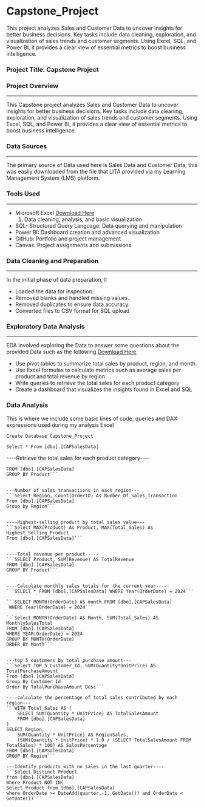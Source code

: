 # Capstone_Project
This project analyzes Sales and Customer Data to uncover insights for better business decisions. Key tasks include data cleaning, exploration, and visualization of sales trends and customer segments. Using Excel, SQL, and Power BI, it provides a clear view of essential metrics to boost business intelligence.

### Project Title: Capstone Project 
### Project Overview
---
 This Capstone project analyzes Sales and Customer Data to uncover insights for better business decisions. Key tasks include data cleaning, exploration, and visualization of sales trends and customer segments. Using Excel, SQL, and Power BI, it provides a clear view of essential metrics to boost business intelligence.

 ### Data Sources
 ---
The primary source of Data used here is Sales Data and Customer Data, this was easily downloaded from the file that LITA provided via my Learning Management System (LMS) platform.

 ### Tools Used
 ---
 - Microsoft Excel [Download Here](https://canvas.instructure.com/files/273182802/download?download_frd=1)
   1. Data cleaning, analysis, and basic visualization
 - SQL- Structured Query Language: Data querying and manipulation
 - Power BI: Dashboard creation and advanced visualization
 - GitHub: Portfolio and project management
 - Canvas: Project assignments and submissions

### Data Cleaning and Preparation
---
In the initial phase of data preparation, I:
- Loaded the data for inspection.
- Removed blanks and handled missing values.
- Removed duplicates to ensure data accuracy.
- Converted files to CSV format for SQL upload

### Exploratory Data Analysis 
---
EDA involved exploring the Data to answer some questions about the provided Data such as the following  [Download Here](https://canvas.instructure.com/files/273182738/download?download_frd=1)
- Use pivot tables to summarize total sales by product, region, and month.
- Use Excel formulas to calculate metrics such as average sales per product and total revenue by region
- Write queries to retrieve the total sales for each product category
- Create a dashboard that visualizes the insights found in Excel and SQL

### Data Analysis
This is where we include some basic lines of code, queries and DAX expressions used during my analysis
Excel

```Create Database Capstone_Project```

```Select * From [dbo].[CAPSalesData]```

----Retrieve the total sales for each product category----
```SELECT Product, SUM(Total_Sales) AS TotalSales
FROM [dbo].[CAPSalesData]
GROUP BY Product```


---Number of sales transactions in each region---
```Select Region, Count(OrderID) As Number_Of_Sales_Transaction
From [dbo].[CAPSalesData]
Group by Region```


----Highest-selling product by total sales value---
```Select MAX(Product) As Product, MAX(Total_Sales) As Highest_Selling_Product 
From [dbo].[CAPSalesData]```


----Total revenue per product-----
```SELECT Product, SUM(Revenue) AS TotalRevenue
FROM [dbo].[CAPSalesData]
GROUP BY Product```


----Calculate monthly sales totals for the current year-----
```SELECT * FROM [dbo].[CAPSalesData] WHERE Year(OrderDate) = 2024```

```SELECT MONTH(OrderDate) AS month FROM [dbo].[CAPSalesData]
 WHERE Year(OrderDate) = 2024```

```Select MONTH(OrderDate) AS Month, SUM(Total_Sales) AS MonthlySalesTotal
FROM [dbo].[CAPSalesData]
WHERE YEAR(OrderDate) = 2024
GROUP BY MONTH(OrderDate)
ORDER BY Month```


---top 5 customers by total purchase amount---
```Select TOP 5 Customer_Id, SUM(Quantity*UnitPrice) AS TotalPurchaseAmount
From [dbo].[CAPSalesData]
Group By Customer_Id 
Order By TotalPurchaseAmount Desc```

----calculate the percentage of total sales contributed by each region---
```WITH Total_Sales AS (
    SELECT SUM(Quantity * UnitPrice) AS TotalSalesAmount
    FROM [dbo].[CAPSalesData]
)
SELECT Region,
    SUM(Quantity * UnitPrice) AS RegionSales,
    (SUM(Quantity * UnitPrice) * 1.0 / (SELECT TotalSalesAmount FROM TotalSales) * 100) AS SalesPercentage
FROM [dbo].[CAPSalesData]
GROUP BY Region```

---Identify products with no sales in the last quarter----
```Select Distinct Product 
from [dbo].[CAPSalesData]
Where Product NOT IN(
Select Product from [dbo].[CAPSalesData]
where OrderDate >= DateAdd(quarter,-1, GetDate()) and OrderDate < GetDate())```

